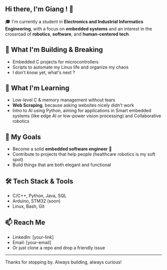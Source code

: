 ## Hi there, I'm Giang ! 👋

🎓 I'm currently a student in **Electronics and Industrial Informatics Engineering**, with a focus on **embedded systems** and an interest in the crossroad of **robotics**, **software**, and **human-centered tech**.

## 🔧 What I'm Building & Breaking
- Embedded C projects for microcontrollers 
- Scripts to automate my Linux life and organize my chaos
- I don't know yet, what's next ?

## 🚀 What I'm Learning
- Low-level C & memory management without tears
- **Web Scraping**, because asking websites nicely didn’t work
- Intro to AI using Python, aiming for applications in Smart embedded systems (like edge AI or low-power vision processing) and Collaborative robotics 

## 🎯 My Goals
- Become a solid **embedded software engineer** 🧩  
- Contribute to projects that help people (healthcare robotics is my soft spot)  
- Build things that are both elegant and functional

## 🛠 Tech Stack & Tools
- C/C++, Python, Java, SQL
- Arduino, STM32 (soon)
- Linux, Bash, Git

## 📫 Reach Me
- LinkedIn: [your-link]
- Email: [your-email]
- Or just clone a repo and drop a friendly issue

---

Thanks for stopping by. Always building, always curious!

<!--
**giangvtr/giangvtr** is a ✨ _special_ ✨ repository because its `README.md` (this file) appears on your GitHub profile.

Here are some ideas to get you started:

- 🔭 I’m currently working on ...
- 🌱 I’m currently learning ...
- 👯 I’m looking to collaborate on ...
- 🤔 I’m looking for help with ...
- 💬 Ask me about ...
- 📫 How to reach me: ...
- 😄 Pronouns: ...
- ⚡ Fun fact: ...
-->
